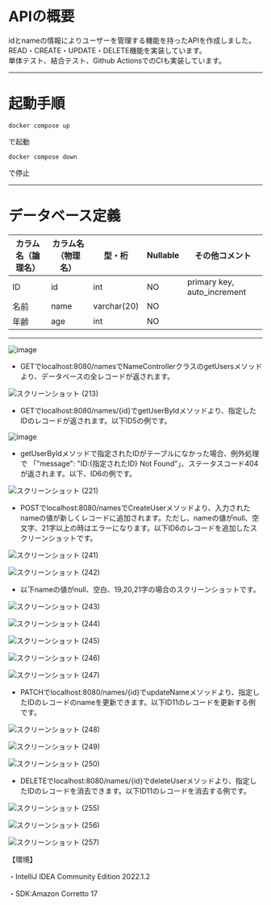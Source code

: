 # APIの概要

idとnameの情報によりユーザーを管理する機能を持ったAPIを作成しました。
READ・CREATE・UPDATE・DELETE機能を実装しています。  
単体テスト、結合テスト、Github ActionsでのCIも実装しています。

---
# 起動手順
```  
docker compose up  
```  
で起動  
```  
docker compose down  
``` 
で停止  

---
# データベース定義

|カラム名（論理名）|カラム名（物理名）|型・桁|Nullable|その他コメント|
|---|---|---|---|---|
|ID|id|int|NO|primary key, auto_increment|
|名前|name|varchar(20)|NO|  
|年齢|age|int|NO|

---
![image](https://user-images.githubusercontent.com/111167638/224326770-2f30b21f-3b38-4e7b-8f82-d55173e92593.png)

* GETでlocalhost:8080/namesでNameControllerクラスのgetUsersメソッドより、データベースの全レコードが返されます。

![スクリーンショット (213)](https://user-images.githubusercontent.com/111167638/224325106-2db72af1-7d64-49a5-a861-a1d964dac88b.png)

* GETでlocalhost:8080/names/{id}でgetUserByIdメソッドより、指定したIDのレコードが返されます。以下ID5の例です。

![image](https://user-images.githubusercontent.com/111167638/224325592-961ffb8c-753e-478c-8f90-6b963ec09355.png)

* getUserByIdメソッドで指定されたIDがテーブルになかった場合、例外処理で 「"message": "ID:{指定されたID} Not Found"」、ステータスコード404が返されます。以下、ID6の例です。

![スクリーンショット (221)](https://user-images.githubusercontent.com/111167638/224542421-1b0b268d-48af-4a27-8abf-a8a8f96b7fe8.png)

* POSTでlocalhost:8080/namesでCreateUserメソッドより、入力されたnameの値が新しくレコードに追加されます。ただし、nameの値がnull、空文字、21字以上の時はエラーになります。以下ID6のレコードを追加したスクリーンショットです。

![スクリーンショット (241)](https://user-images.githubusercontent.com/111167638/228142098-75995790-4747-423f-914a-548a0da96ed2.png)

![スクリーンショット (242)](https://user-images.githubusercontent.com/111167638/228142130-34c89095-2901-476a-9828-3af215d2b3be.png)

* 以下nameの値がnull、空白、19,20,21字の場合のスクリーンショットです。

![スクリーンショット (243)](https://user-images.githubusercontent.com/111167638/228142883-fae4e0ca-f538-488a-995a-73568a8221cc.png)

![スクリーンショット (244)](https://user-images.githubusercontent.com/111167638/228142806-b2007674-cc13-4eb6-bd47-8e95e3b3decc.png)

![スクリーンショット (245)](https://user-images.githubusercontent.com/111167638/228143084-63180150-6d45-4ece-b0da-c809af998fea.png)

![スクリーンショット (246)](https://user-images.githubusercontent.com/111167638/228143117-12f09455-3262-4daa-817a-f39dcf4c4b06.png)

![スクリーンショット (247)](https://user-images.githubusercontent.com/111167638/228143049-61fb7c18-c5f8-44f7-839c-8f181568fd34.png)

* PATCHでlocalhost:8080/names/{id}でupdateNameメソッドより、指定したIDのレコードのnameを更新できます。以下ID11のレコードを更新する例です。

![スクリーンショット (248)](https://user-images.githubusercontent.com/111167638/228144287-b4fb0855-6704-4d16-a25f-c2f6e540cc85.png)

![スクリーンショット (249)](https://user-images.githubusercontent.com/111167638/228144309-ccf87ccc-0a0a-47b5-9b9f-0f5fc1d4d31f.png)

![スクリーンショット (250)](https://user-images.githubusercontent.com/111167638/228144265-8032fa11-5eac-485d-9ed5-b6d7d19bd3c9.png)

* DELETEでlocalhost:8080/names/{id}でdeleteUserメソッドより、指定したIDのレコードを消去できます。以下ID11のレコードを消去する例です。

![スクリーンショット (255)](https://user-images.githubusercontent.com/111167638/228145299-6569aa49-9266-4369-b6d3-46a63f2a5de2.png)

![スクリーンショット (256)](https://user-images.githubusercontent.com/111167638/228145312-31323526-4480-4d36-8df8-953d69f6f75a.png)

![スクリーンショット (257)](https://user-images.githubusercontent.com/111167638/228145325-72e07046-8b9d-4b3e-af47-2a8d2814f3df.png)


【環境】


・IntelliJ IDEA Community Edition 2022.1.2

・SDK:Amazon Corretto 17
